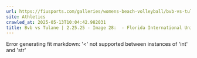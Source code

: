 ```yaml
---
url: https://fiusports.com/galleries/womens-beach-volleyball/bvb-vs-tulane-2-25-25/image-28/355/62581
site: Athletics
crawled_at: 2025-05-13T10:04:42.982031
title: Bvb vs Tulane | 2.25.25 - Image 28:  - Florida International University
---
```


Error generating fit markdown: '<' not supported between instances of 'int' and 'str'